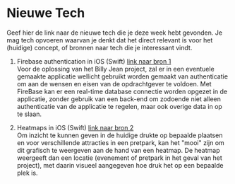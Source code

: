 Nieuwe Tech 
===========

Geef hier de link naar de nieuwe tech die je deze week hebt gevonden.
Je mag tech opvoeren waarvan je denkt dat het direct relevant is voor het (huidige) concept, of bronnen naar 
  tech die je interessant vindt.

1. Firebase authentication in iOS (Swift) [link naar bron 1](https://firebase.google.com/docs/ios/setup)  
Voor de oplossing van het Billy Jean project, zal er in een eventuele gemaakte applicatie wellicht gebruikt worden gemaakt van authenticatie om aan de wensen en eisen van de opdrachtgever te voldoen. Met FireBase kan er een real-time database connectie worden opgezet in de applicatie, zonder gebruik van een back-end om zodoende niet alleen authenticatie van de applicatie te regelen, maar ook overige data in op te slaan.

1. Heatmaps in iOS (Swift) [link naar bron 2](https://developers.google.com/maps/documentation/ios-sdk/utility/heatmap)  
Om inzicht te kunnen geven in de huidige drukte op bepaalde plaatsen en voor verschillende attracties in een pretpark, kan het "mooi" zijn om dit grafisch te weergeven aan de hand van een heatmap. De heatmap weergeeft dan een locatie (evenement of pretpark in het geval van het project), met daarin visueel aangegeven hoe druk het op een bepaalde plek is.

